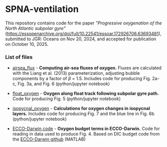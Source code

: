 # SPNA-ventilation

This repository contains code for the paper *"Progressive oxygenation of the North Atlantic subpolar gyre"* (https://essopenarchive.org/doi/full/10.22541/essoar.172926706.63693481), submitted to JGR: Oceans on Nov 20, 2024, and accepted for publication on October 10, 2025.

### List of files

* [airsea_flux](airsea_flux.ipynb) - **Computing air-sea fluxes of oxygen.** Fluxes are calculated with the Liang et al. (2013) parameterization, adjusting bubble components by a factor of $\beta$ = 1.5. Includes code for producing Fig. 2a-c, Fig. 3a, and Fig. 6 (python/jupyter notebook)

* [float_oxygen](float_oxygen.ipynb) - **Oxygen along float track following subpolar gyre path.** Code for producing Fig. 5 (python/jupyter notebook)

* [isopycnal_oxygen](isopycnal_oxygen.ipynb) - **Calculations for oxygen changes in isopycnal layers.** Includes code for producing Fig. 7 and the blue line in Fig. 6b (python/jupyter notebook)

* [ECCO-Darwin code](ECCO_Darwin_O2_mass_budget.m) - **Oxygen budget terms in ECCO-Darwin.** Code for reading in data used to produce Fig. 4. Based on DIC budget code from the [ECCO-Darwin github](https://github.com/MITgcm-contrib/ecco_darwin) (MATLAB)